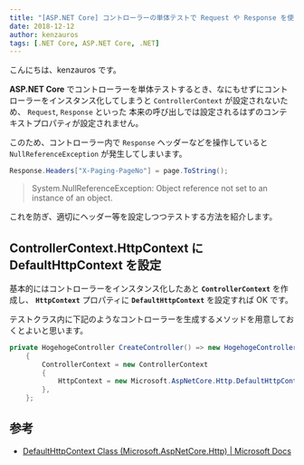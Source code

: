 ```yaml
---
title: "[ASP.NET Core] コントローラーの単体テストで Request や Response を使ったメソッドをテストする"
date: 2018-12-12
author: kenzauros
tags: [.NET Core, ASP.NET Core, .NET]
---
```


こんにちは、kenzauros です。

**ASP.NET Core** でコントローラーを単体テストするとき、なにもせずにコントローラーをインスタンス化してしまうと `ControllerContext` が設定されないため、 `Request`, `Response` といった 本来の呼び出しでは設定されるはずのコンテキストプロパティが設定されません。

このため、コントローラー内で `Response` ヘッダーなどを操作していると `NullReferenceException` が発生してしまいます。

```cs
Response.Headers["X-Paging-PageNo"] = page.ToString();
```

> System.NullReferenceException: Object reference not set to an instance of an object.

これを防ぎ、適切にヘッダー等を設定しつつテストする方法を紹介します。

## ControllerContext.HttpContext に DefaultHttpContext を設定

基本的にはコントローラーをインスタンス化したあと **`ControllerContext`** を作成し、 **`HttpContext`** プロパティに **`DefaultHttpContext`** を設定すれば OK です。

テストクラス内に下記のようなコントローラーを生成するメソッドを用意しておくとよいと思います。

```cs
private HogehogeController CreateController() => new HogehogeController()
    {
        ControllerContext = new ControllerContext
        {
            HttpContext = new Microsoft.AspNetCore.Http.DefaultHttpContext(),
        },
    };
```

## 参考

- [DefaultHttpContext Class (Microsoft.AspNetCore.Http) | Microsoft Docs](https://docs.microsoft.com/en-us/dotnet/api/microsoft.aspnetcore.http.defaulthttpcontext?view=aspnetcore-2.1)
